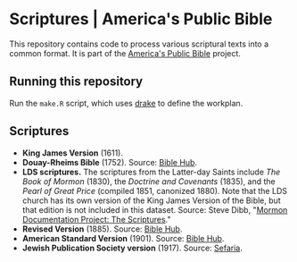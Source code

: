 # Scriptures | America's Public Bible

This repository contains code to process various scriptural texts into a common format. It is part of the [America's Public Bible](http://americaspublicbible.org) project.

## Running this repository

Run the `make.R` script, which uses [drake](https://ropensci.github.io/drake/) to define the workplan.

## Scriptures

- **King James Version** (1611). 
- **Douay-Rheims Bible** (1752).  Source: [Bible Hub](http://biblehub.net/). 
- **LDS scriptures.** The scriptures from the Latter-day Saints include *The Book of Mormon* (1830), the *Doctrine and Covenants* (1835), and the *Pearl of Great Price* (compiled 1851, canonized 1880). Note that the LDS church has its own version of the King James Version of the Bible, but that edition is not included in this dataset. Source: Steve Dibb, "[Mormon Documentation Project: The Scriptures](http://scriptures.nephi.org)."
- **Revised Version** (1885). Source: [Bible Hub](http://biblehub.net/).
-	**American Standard Version** (1901). Source: [Bible Hub](http://biblehub.net/). 
- **Jewish Publication Society version** (1917). Source: [Sefaria](https://github.com/Sefaria/Sefaria-Export).

